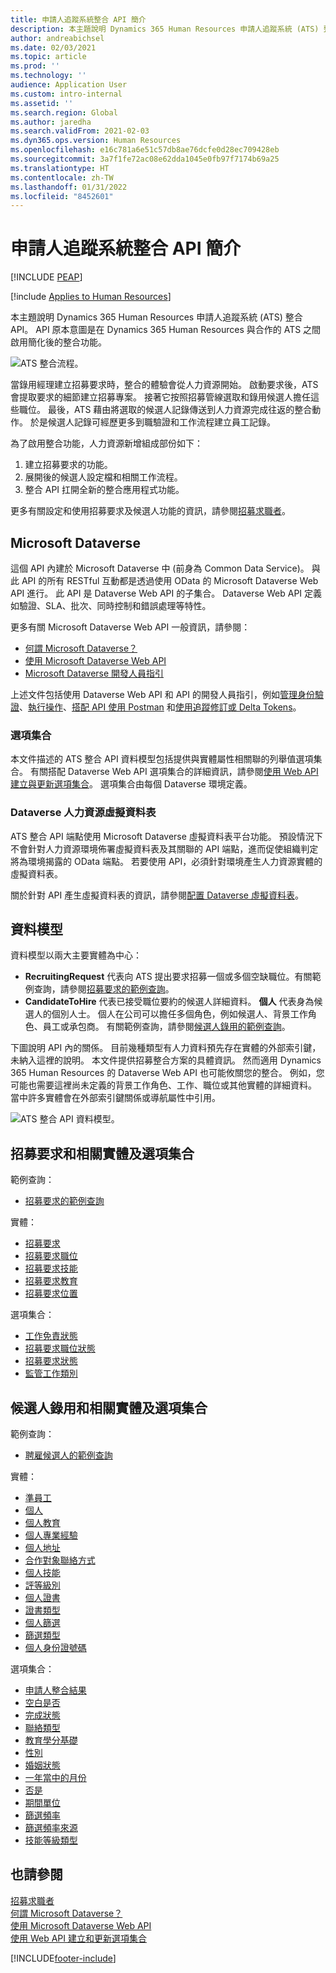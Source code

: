 ```yaml
---
title: 申請人追蹤系統整合 API 簡介
description: 本主題說明 Dynamics 365 Human Resources 申請人追蹤系統 (ATS) 整合 API。
author: andreabichsel
ms.date: 02/03/2021
ms.topic: article
ms.prod: ''
ms.technology: ''
audience: Application User
ms.custom: intro-internal
ms.assetid: ''
ms.search.region: Global
ms.author: jaredha
ms.search.validFrom: 2021-02-03
ms.dyn365.ops.version: Human Resources
ms.openlocfilehash: e16c781a6e51c57db8ae76dcfe0d28ec709428eb
ms.sourcegitcommit: 3a7f1fe72ac08e62dda1045e0fb97f7174b69a25
ms.translationtype: HT
ms.contentlocale: zh-TW
ms.lasthandoff: 01/31/2022
ms.locfileid: "8452601"
---
```

# <a name="applicant-tracking-system-integration-api-introduction"></a>申請人追蹤系統整合 API 簡介


[!INCLUDE [PEAP](../includes/peap-1.md)]

[!include [Applies to Human Resources](../includes/applies-to-hr.md)]

本主題說明 Dynamics 365 Human Resources 申請人追蹤系統 (ATS) 整合 API。 API 原本意圖是在 Dynamics 365 Human Resources 與合作的 ATS 之間啟用簡化後的整合功能。

![ATS 整合流程。](media/hr-admin-integration-ats-api-introduction-flow.png)

當錄用經理建立招募要求時，整合的體驗會從人力資源開始。 啟動要求後，ATS 會提取要求的細節建立招募專案。 接著它按照招募管線選取和錄用候選人擔任這些職位。 最後，ATS 藉由將選取的候選人記錄傳送到人力資源完成往返的整合動作。 於是候選人記錄可經歷更多到職驗證和工作流程建立員工記錄。

為了啟用整合功能，人力資源新增組成部份如下：

1.  建立招募要求的功能。
2.  展開後的候選人設定檔和相關工作流程。
3.  整合 API 扛開全新的整合應用程式功能。

更多有關設定和使用招募要求及候選人功能的資訊，請參閱[招募求職者](hr-personnel-recruit.md)。

## <a name="microsoft-dataverse"></a>Microsoft Dataverse

這個 API 內建於 Microsoft Dataverse 中 (前身為 Common Data Service)。 與此 API 的所有 RESTful 互動都是透過使用 OData 的 Microsoft Dataverse Web API 進行。 此 API 是 Dataverse Web API 的子集合。 Dataverse Web API 定義如驗證、SLA、批次、同時控制和錯誤處理等特性。

更多有關 Microsoft Dataverse Web API 一般資訊，請參閱：

- [何謂 Microsoft Dataverse？](/powerapps/maker/data-platform/data-platform-intro)
- [使用 Microsoft Dataverse Web API](/powerapps/developer/data-platform/webapi/overview)
- [Microsoft Dataverse 開發人員指引](/powerapps/developer/data-platform)

上述文件包括使用 Dataverse Web API 和 API 的開發人員指引，例如[管理身份驗證](/powerapps/developer/data-platform/webapi/authenticate-web-api)、[執行操作](/powerapps/developer/data-platform/webapi/perform-operations-web-api)、[搭配 API 使用 Postman](/powerapps/developer/data-platform/webapi/use-postman-web-api) 和[使用追蹤修訂或 Delta Tokens](/powerapps/developer/data-platform/use-change-tracking-synchronize-data-external-systems)。

### <a name="option-sets"></a>選項集合

本文件描述的 ATS 整合 API 資料模型包括提供與實體屬性相關聯的列舉值選項集合。 有關搭配 Dataverse Web API 選項集合的詳細資訊，請參閱[使用 Web API 建立與更新選項集合](/powerapps/developer/data-platform/webapi/create-update-optionsets)。 選項集合由每個 Dataverse 環境定義。

### <a name="virtual-tables-for-human-resources-in-dataverse"></a>Dataverse 人力資源虛擬資料表

ATS 整合 API 端點使用 Microsoft Dataverse 虛擬資料表平台功能。 預設情況下不會針對人力資源環境佈署虛擬資料表及其關聯的 API 端點，進而促使組織判定將為環境揭露的 OData 端點。 若要使用 API，必須針對環境產生人力資源實體的虛擬資料表。 

關於針對 API 產生虛擬資料表的資訊，請參閱[配置 Dataverse 虛擬資料表](./hr-admin-integration-common-data-service-virtual-entities.md)。

## <a name="data-model"></a>資料模型

資料模型以兩大主要實體為中心：

- **RecruitingRequest** 代表向 ATS 提出要求招募一個或多個空缺職位。有關範例查詢，請參閱[招募要求的範例查詢](hr-admin-integration-ats-api-recruiting-request-example-query.md)。
- **CandidateToHire** 代表已接受職位要約的候選人詳細資料。 **個人** 代表身為候選人的個別人士。 個人在公司可以擔任多個角色，例如候選人、背景工作角色、員工或承包商。 有關範例查詢，請參閱[候選人錄用的範例查詢](hr-admin-integration-ats-api-candidate-to-hire-example-query.md)。

下圖說明 API 內的關係。 目前幾種類型有人力資料預先存在實體的外部索引鍵，未納入這裡的說明。 本文件提供招募整合方案的具體資訊。 然而適用 Dynamics 365 Human Resources 的 Dataverse Web API 也可能攸關您的整合。 例如，您可能也需要這裡尚未定義的背景工作角色、工作、職位或其他實體的詳細資料。 當中許多實體會在外部索引鍵關係或導航屬性中引用。

![ATS 整合 API 資料模型。](media/hr-admin-integration-ats-api-data-model.png)

## <a name="recruiting-request-and-related-entities-and-option-sets"></a>招募要求和相關實體及選項集合

範例查詢： 

- [招募要求的範例查詢](hr-admin-integration-ats-api-recruiting-request-example-query.md)

實體：

- [招募要求](hr-admin-integration-ats-api-recruiting-request.md)
- [招募要求職位](hr-admin-integration-ats-api-recruiting-request-position.md)
- [招募要求技能](hr-admin-integration-ats-api-recruiting-request-skill.md)
- [招募要求教育](hr-admin-integration-ats-api-recruiting-request-education.md)
- [招募要求位置](hr-admin-integration-ats-api-recruiting-request-location.md)

選項集合：

- [工作免責狀態](hr-admin-integration-ats-api-job-exempt-status.md)
- [招募要求職位狀態](hr-admin-integration-ats-api-recruiting-request-position-status.md)
- [招募要求狀態](hr-admin-integration-ats-api-recruiting-request-status.md)
- [監管工作類別](hr-admin-integration-ats-api-regulatory-job-category.md)

## <a name="candidate-to-hire-and-related-entities-and-option-sets"></a>候選人錄用和相關實體及選項集合

範例查詢：

- [聘雇候選人的範例查詢](hr-admin-integration-ats-api-candidate-to-hire-example-query.md)

實體：

- [準員工](hr-admin-integration-ats-api-candidate-to-hire.md)
- [個人](hr-admin-integration-ats-api-person.md)
- [個人教育](hr-admin-integration-ats-api-person-education.md)
- [個人專業經驗](hr-admin-integration-ats-api-person-professional-experience.md)
- [個人地址](hr-admin-integration-ats-api-person-address.md)
- [合作對象聯絡方式](hr-admin-integration-ats-api-party-contact.md)
- [個人技能](hr-admin-integration-ats-api-person-skill.md)
- [評等級別](hr-admin-integration-ats-api-rating-level.md)
- [個人證書](hr-admin-integration-ats-api-person-certificate.md)
- [證書類型](hr-admin-integration-ats-api-certificate-type.md)
- [個人篩選](hr-admin-integration-ats-api-person-screening.md)
- [篩選類型](hr-admin-integration-ats-api-screening-types.md)
- [個人身份證號碼](hr-admin-integration-ats-api-person-identification-number.md)

選項集合：

- [申請人整合結果](hr-admin-integration-ats-api-applicant-integration-result.md)
- [空白是否](hr-admin-integration-ats-api-blank-yes-no.md)
- [完成狀態](hr-admin-integration-ats-api-completion-status.md)
- [聯絡類型](hr-admin-integration-ats-api-contact-type.md)
- [教育學分基礎](hr-admin-integration-ats-api-education-credit-basis.md)
- [性別](hr-admin-integration-ats-api-gender.md)
- [婚姻狀態](hr-admin-integration-ats-api-marital-status.md)
- [一年當中的月份](hr-admin-integration-ats-api-months-of-year.md)
- [否是](hr-admin-integration-ats-api-no-yes.md)
- [期間單位](hr-admin-integration-ats-api-period-unit.md)
- [篩選頻率](hr-admin-integration-ats-api-screening-frequency.md)
- [篩選頻率來源](hr-admin-integration-ats-api-screening-frequency-generate-from.md)
- [技能等級類型](hr-admin-integration-ats-api-skill-level-type.md)

## <a name="see-also"></a>也請參閱

[招募求職者](hr-personnel-recruit.md)<br>
[何謂 Microsoft Dataverse？](/powerapps/maker/data-platform/data-platform-intro)<br>
[使用 Microsoft Dataverse Web API](/powerapps/developer/data-platform/webapi/overview)<br>
[使用 Web API 建立和更新選項集合](/powerapps/developer/data-platform/webapi/create-update-optionsets)<br>

[!INCLUDE[footer-include](../includes/footer-banner.md)]
